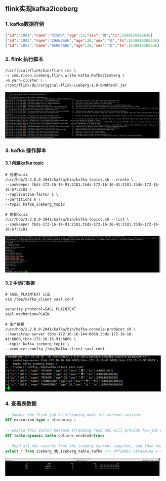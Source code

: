 ## flink实现kafka2iceberg
### 1. kafka数据样例
```json
{"id":"1001","name":"RISON","age":23,"sex":"男","ts":1648610308636}
{"id":"1002","name":"ZHANGSAN","age":26,"sex":"男","ts":1648610308636}
{"id":"1003","name":"WANGFANG","age":29,"sex":"女","ts":1648610308636}
```



### 2. flink 执行脚本

``````shell
/usr/local/flink/bin/flink run \
-c com.rison.iceberg.flink.write.kafka.Kafka2Iceberg \
-m yarn-cluster \
/root/flink-dir/original-flink-iceberg-1.0-SNAPSHOT.jar
``````

![image-20220330111314952](..\pic\image-20220330111314952.png)

### 3. kafka 操作脚本

#### 3.1 创建kafka topic

````shell
# 创建topic
/usr/hdp/2.2.0.0-2041/kafka/bin/kafka-topics.sh --create \
--zookeeper tbds-172-16-16-91:2181,tbds-172-16-16-41:2181,tbds-172-16-16-67:2181 \
--replication-factor 1 \
--partitions 6 \
--topic kafka_iceberg_topic

# 查看topic
/usr/hdp/2.2.0.0-2041/kafka/bin/kafka-topics.sh --list \
--zookeeper tbds-172-16-16-91:2181,tbds-172-16-16-41:2181,tbds-172-16-16-67:2181

````

![image-20220330105924579](..\pic\image-20220330105924579.png)

#### 3.2 手动打数据

``````shell
# SASL_PLAINTEXT 认证
vim /tmp/kafka_client_sasl.conf

security.protocol=SASL_PLAINTEXT
sasl.mechanism=PLAIN

# 生产数据
/usr/hdp/2.2.0.0-2041/kafka/bin/kafka-console-producer.sh \
--bootstrap-server tbds-172-16-16-144:6669,tbds-172-16-16-41:6669,tbds-172-16-16-91:6669 \
--topic kafka_iceberg_topic \
--producer.config /tmp/kafka_client_sasl.conf
``````

![image-20220330125953552](..\pic\image-20220330125953552.png)

### 4. 查看表数据

``````sql
-- Submit the flink job in streaming mode for current session.
SET execution.type = streaming ;

-- Enable this switch because streaming read SQL will provide few job options in flink SQL hint options.
SET table.dynamic-table-options.enabled=true;

-- Read all the records from the iceberg current snapshot, and then read incremental data starting from that snapshot.
select * from iceberg_db.iceberg_table_kafka /*+ OPTIONS('streaming'='true', 'monitor-interval'='1')*/ ;

``````

![image-20220330130022404](..\pic\image-20220330130022404.png)

